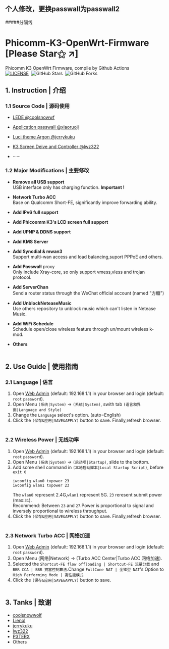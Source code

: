 ## **个人修改，更换passwall为passwall2**

#####分隔线

# **Phicomm-K3-OpenWrt-Firmware** [Please Star⚝ ↗]
Phicomm K3 OpenWrt Firmware, compile by Github Actions  
[![LICENSE](https://img.shields.io/badge/license-apache--2.0-green.svg?style=flat-square&label=LICENSE)](https://github.com/yangxu52/Phicomm-K3-OpenWrt-Firmware/blob/main/LICENSE)&nbsp;
![GitHub Stars](https://img.shields.io/github/stars/yangxu52/Phicomm-K3-OpenWrt-Firmware.svg?style=flat-square&label=Stars&logo=github)&nbsp;
![GitHub Forks](https://img.shields.io/github/forks/yangxu52/Phicomm-K3-OpenWrt-Firmware.svg?style=flat-square&label=Forks&logo=github)
&emsp;
## **1. Instruction | 介绍**  
### **1.1 Source Code | 源码使用**  

- [LEDE @coolsnowwf](https://github.com/coolsnowwolf/lede)  

- [Application passwall @xiaoruoji](https://github.com/xiaorouji/openwrt-passwall ) 

- [Luci theme Argon @jerrykuku](https://github.com/jerrykuku/luci-theme-argon)  

- [K3 Screen Deive and Controller @lwz322](https://github.com/lwz322/k3screenctrl_build)  

- ······  

### **1.2 Major Modifications | 主要修改**  

- **Remove all USB support**  
USB interface only has charging function. **Important !**  

- **Network Turbo ACC**  
Base on Qualcomm Short-FE, significantly improve forwarding ability. 

- **Add IPv6 full support**  

- **Add Phicoomm K3's LCD screen full support**  

- **Add UPNP & DDNS support**  

- **Add KMS Server**  

- **Add Syncdial & mwan3**  
Support multi-wan access and load balancing,suport PPPoE and others.   

- **Add ~~Passwall~~** proxy  
Only include Xray-core, so only support vmess,vless and trojan protocol.  

- **Add ServerChan**  
Send a router status through the WeChat official account (named "方糖")  

- **Add UnblockNeteaseMusic**   
Use others repository to unblock music which can't listen in Netease Music.

- **Add WiFi Schedule**  
Schedule open/close wireless feature through un/mount wireless k-mod.  

- **Others**  
&emsp;

## **2. Use Guide | 使用指南**  
### **2.1 Language | 语言**  
1. Open [Web Admin](http://192.168.1.1) (default: 192.168.1.1) in your browser and login (default: `root` `password`).  
2. Open Menu `(系统|System)` -> `(系统|System)`, swith tab `(语言和界面|Language and Style)`  
3. Change the `Language` select's option. (auto=English)  
4. Click the `(保存&应用|SAVE&APPLY)` button to save. Finally,refresh browser.   
&emsp;

### **2.2 Wireless Power | 无线功率**  
1. Open [Web Admin](http://192.168.1.1) (default: 192.168.1.1) in your browser and login (default: `root` `password`).  
2. Open Menu `(系统|System)` -> `(启动项|Startup)`, slide to the bottom.  
3. Add some shell command in `(本地启动脚本|Local Startup Script)`, before `exit 0`  
    ```shell
    iwconfig wlan0 txpower 23
    iwconfig wlan1 txpower 23
    ```  
    The `wlan0` represent 2.4G,`wlan1` represent 5G. `23` reresent submit power (max:`31`).  
    Recommend: Between `23` and `27`.Power is proportional to signal and inversely proportional to wireless throughput.  
4. Click the `(保存&应用|SAVE&APPLY)` button to save. Finally,refresh browser.  
&emsp;

### **2.3 Network Turbo ACC | 网络加速**  
1. Open [Web Admin](http://192.168.1.1) (default: 192.168.1.1) in your browser and login (default: `root` `password`).  
2. Open Menu (网络|Network) -> (Turbo ACC Center|Turbo ACC 网络加速).  
3. Selected the `Shortcut-FE flow offloading | Shortcut-FE 流量分载` and `BBR CCA | BBR 拥塞控制算法`.Change `FullCone NAT | 全锥型 NAT`'s Option to `High Performing Mode | 高性能模式`  
4. Click the `(保存&应用|SAVE&APPLY)` button to save.  
&emsp;

## **3. Tanks | 致谢**
- [coolsnowwolf](https://github.com/coolsnowwolf) 
- [Lienol](https://github.com/Lienol)
- [jerrykuku](https://github.com/jerrykuku)
- [lwz322](https://github.com/lwz322) 
- [P3TERX](https://github.com/P3TERX)
- Others
